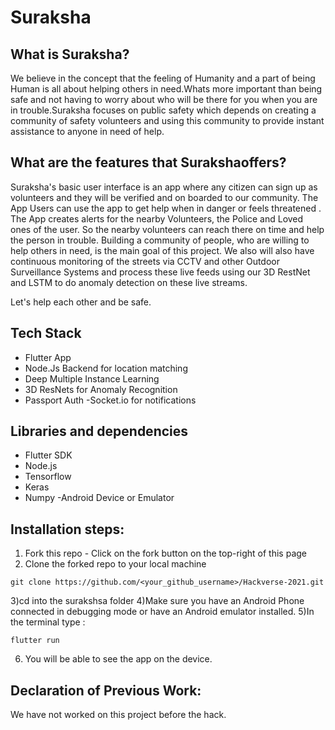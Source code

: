 # Suraksha

## What is Suraksha?

We believe in the concept that the feeling of Humanity and a part of being Human is all about helping others in need.Whats more important than being safe and not having to worry about who will be there for you when you are in trouble.Suraksha focuses on public safety which depends on creating a community of safety volunteers and using this community to provide instant assistance to anyone in need of help.

## What are the features that Surakshaoffers?

Suraksha's basic user interface is an app where any citizen can sign up as volunteers and they will be verified and on boarded to our community. The App Users can use the app to get help when in danger or feels threatened . The App creates alerts for the nearby Volunteers, the Police and Loved ones of the user. So the nearby volunteers can reach there on time and help the person in trouble. Building a community of people, who are willing to help others in need, is the main goal of this project. We also will also have continuous monitoring of the streets via CCTV and other Outdoor Surveillance Systems and process these live feeds using our 3D RestNet and LSTM to do anomaly detection on these live streams.

Let's help each other and be safe.

## Tech Stack
- Flutter  App
- Node.Js Backend for location matching
- Deep Multiple Instance Learning 
- 3D ResNets for Anomaly Recognition
- Passport Auth
-Socket.io for notifications

## Libraries and dependencies
- Flutter SDK
- Node.js
- Tensorflow
- Keras
- Numpy
-Android Device or Emulator

## Installation steps:

1) Fork this repo - Click on the fork button on the top-right of this page
2) Clone the forked repo to your local machine
```
git clone https://github.com/<your_github_username>/Hackverse-2021.git
```

3)cd into the surakshsa folder
4)Make sure you have an Android Phone connected in debugging mode or have an Android emulator installed.
5)In the terminal type :
  ```
  flutter run
  ```
6) You will be able to see the app on the device.

## Declaration of Previous Work:
We have not worked on this project before the hack.
